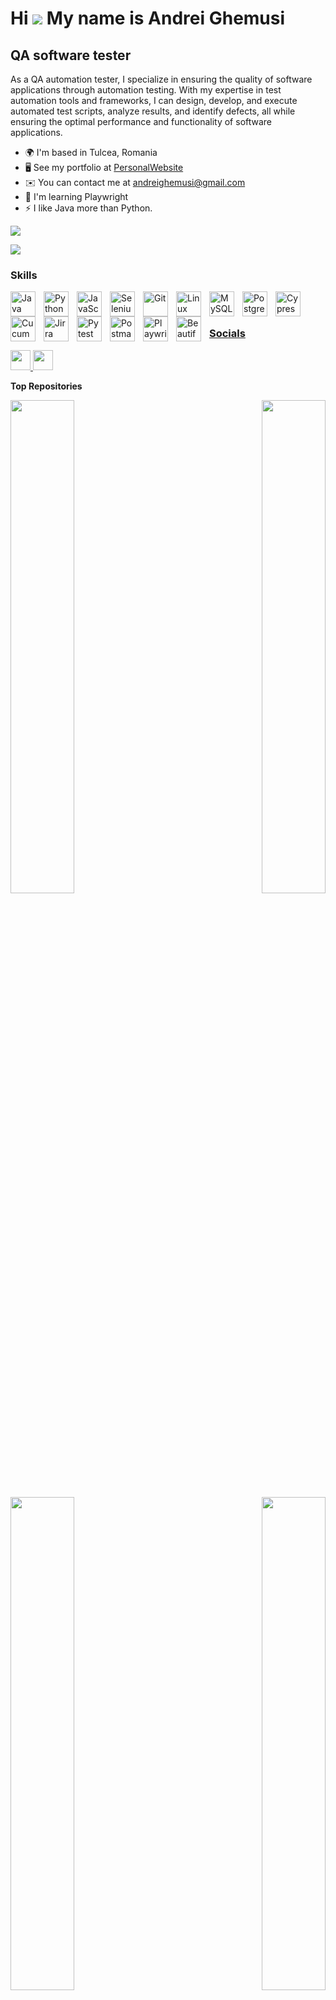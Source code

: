 Hi ![](https://user-images.githubusercontent.com/18350557/176309783-0785949b-9127-417c-8b55-ab5a4333674e.gif) My name is Andrei Ghemusi
======================================================================================================================================

QA software tester
------------------

As a QA automation tester, I specialize in ensuring the quality of software applications through automation testing. With my expertise in test automation tools and frameworks, I can design, develop, and execute automated test scripts, analyze results, and identify defects, all while ensuring the optimal performance and functionality of software applications.

* 🌍  I'm based in Tulcea, Romania
* 🖥️  See my portfolio at [PersonalWebsite](http://andreighemusi.vercel.app/)
* ✉️  You can contact me at [andreighemusi@gmail.com](mailto:andreighemusi@gmail.com)
* 🧠  I'm learning Playwright
* ⚡  I like Java more than Python.

<a href="https://www.github.com/Andrei-Ghemusi" target="_blank" rel="noreferrer"><img
src="https://img.shields.io/github/followers/Andrei-Ghemusi?logo=github&style=for-the-badge&color=0891b2&labelColor=1c1917" /></a>

<div align="left">
	<img src="https://komarev.com/ghpvc/?username=andrei-ghemusi&&style=flat-square" /><br>
</div>

### Skills
<a href="https://www.oracle.com/java/" target="_blank" rel="noreferrer"><img align="left" alt="Java" width="40px" style="padding-right:10px;" src="https://cdn.jsdelivr.net/gh/devicons/devicon/icons/java/java-original.svg"/>
<a href="https://www.python.org/" target="_blank" rel="noreferrer"><img align="left" alt="Python" width="40px" style="padding-right:10px;" src="https://upload.wikimedia.org/wikipedia/commons/thumb/c/c3/Python-logo-notext.svg/1200px-Python-logo-notext.svg.png" />
<a href="https://developer.mozilla.org/en-US/docs/Web/JavaScript" target="_blank" rel="noreferrer"><img align="left" alt="JavaScript" width="40px" style="padding-right:10px;" src="https://cdn.jsdelivr.net/gh/devicons/devicon/icons/javascript/javascript-plain.svg" />
<a href="https://www.selenium.dev/" target="_blank" rel="noreferrer"><img align="left" alt="Selenium" width="40px" style="padding-right:10px;" src="https://cdn.jsdelivr.net/gh/devicons/devicon/icons/selenium/selenium-original.svg" />
<a href="https://git-scm.com/" rel="noreferrer"><img align="left" alt="Git" width="40px" style="padding-right:10px;" src="https://cdn.jsdelivr.net/gh/devicons/devicon/icons/git/git-original.svg" />
<a href="https://www.linux.org" target="_blank" rel="noreferrer"><img align="left" alt="Linux" width="40px" style="padding-right:10px;" src="https://cdn.jsdelivr.net/gh/devicons/devicon/icons/linux/linux-original.svg" />
<a href="https://www.mysql.com/" target="_blank" rel="noreferrer"><img align="left" alt="MySQL" width="40px" style="padding-right:10px;" src="https://cdn.jsdelivr.net/gh/devicons/devicon/icons/mysql/mysql-original-wordmark.svg" />
<a href="https://www.postgresql.org/" target="_blank" rel="noreferrer"><img align="left" alt="PostgreSQL" width="40px" style="padding-right:10px;" src="https://raw.githubusercontent.com/danielcranney/readme-generator/main/public/icons/skills/postgresql-colored.svg" />
<a href="https://www.cypress.io/" target="_blank" rel="noreferrer"><img align="left" alt="Cypress" width="40px" style="padding-right:10px;" src="https://static-00.iconduck.com/assets.00/brand-cypress-icon-512x512-td81socq.png" />
<a href="https://cucumber.io/" target="_blank" rel="noreferrer"><img align="left" alt="Cucumber" width="40px" style="padding-right:10px;" src="https://cdn.jsdelivr.net/gh/devicons/devicon/icons/cucumber/cucumber-plain-wordmark.svg" />
<a href="https://www.atlassian.com/software/jira" target="_blank" rel="noreferrer"><img align="left" alt="Jirra" width="40px" style="padding-right:10px;" src="https://cdn.jsdelivr.net/gh/devicons/devicon/icons/jira/jira-original-wordmark.svg" />
<a href="https://docs.pytest.org/en/7.4.x/" target="_blank" rel="noreferrer"><img align="left" alt="Pytest" width="40px" style="padding-right:10px;" src="https://cdn.jsdelivr.net/gh/devicons/devicon/icons/pytest/pytest-plain-wordmark.svg" />
<a href="https://www.postman.com/" target="_blank" rel="noreferrer"><img align="left" alt="Postman" width="40px" style="padding-right:10px;" src="https://www.svgrepo.com/show/354202/postman-icon.svg" />
<a href="https://playwright.dev/" target="_blank" rel="noreferrer"><img align="left" alt="Playwright" width="40px" style="padding-right:10px;" src="https://playwright.dev/img/playwright-logo.svg" />
<a href="https://pypi.org/project/beautifulsoup4/" target="_blank" rel="noreferrer"><img align="left" alt="BeautifulSoup" width="40px" style="padding-right:10px;" src="https://play-lh.googleusercontent.com/yMjUC6LBh7uOCK6wUcIEf5MHZQmSqDPXoInOQLZzw0DWQsPJuvkwSymX2zI4Ok7i_BY" />
<br />
<br style="margin-bottom: 10px;" />


### Socials

<p align="left"> <a href="https://www.github.com/Andrei-Ghemusi" target="_blank" rel="noreferrer"> <picture> <source media="(prefers-color-scheme: dark)" srcset="https://raw.githubusercontent.com/danielcranney/readme-generator/main/public/icons/socials/github-dark.svg" /> <source media="(prefers-color-scheme: light)" srcset="https://raw.githubusercontent.com/danielcranney/readme-generator/main/public/icons/socials/github.svg" /> <img src="https://raw.githubusercontent.com/danielcranney/readme-generator/main/public/icons/socials/github.svg" width="32" height="32" /> </picture> </a> <a href="https://www.linkedin.com/in/andrei-ghemusi-999a12267/" target="_blank" rel="noreferrer"> <picture> <source media="(prefers-color-scheme: dark)" srcset="https://raw.githubusercontent.com/danielcranney/readme-generator/main/public/icons/socials/linkedin-dark.svg" /> <source media="(prefers-color-scheme: light)" srcset="https://raw.githubusercontent.com/danielcranney/readme-generator/main/public/icons/socials/linkedin.svg" /> <img src="https://raw.githubusercontent.com/danielcranney/readme-generator/main/public/icons/socials/linkedin.svg" width="32" height="32" /> </picture> </a></p>


<b>Top Repositories</b>

<div width="100%" align="center"><a href="https://github.com/Andrei-Ghemusi/BDD_FashionDays" align="left"><img align="left" width="45%" src="https://github-readme-stats.vercel.app/api/pin/?username=Andrei-Ghemusi&repo=BDD_FashionDays&title_color=0891b2&text_color=ffffff&icon_color=0891b2&bg_color=1c1917&hide_border=true&locale=en" /></a><a href="https://github.com/Andrei-Ghemusi/Spotify_API_Testing" align="right"><img align="right" width="45%" src="https://github-readme-stats.vercel.app/api/pin/?username=Andrei-Ghemusi&repo=Spotify_API_Testing&title_color=0891b2&text_color=ffffff&icon_color=0891b2&bg_color=1c1917&hide_border=true&locale=en" /></a></div><br /><br /><br /><br /><br />

<br /><br />

<div width="100%" align="center"><a href="https://github.com/Andrei-Ghemusi/unittest_FashionDays" align="left"><img align="left" width="45%" src="https://github-readme-stats.vercel.app/api/pin/?username=Andrei-Ghemusi&repo=unittest_FashionDays&title_color=0891b2&text_color=ffffff&icon_color=0891b2&bg_color=1c1917&hide_border=true&locale=en" /></a><a href="https://github.com/Andrei-Ghemusi/Java_Basics" align="right"><img align="right" width="45%" src="https://github-readme-stats.vercel.app/api/pin/?username=Andrei-Ghemusi&repo=Java_Basics&title_color=0891b2&text_color=ffffff&icon_color=0891b2&bg_color=1c1917&hide_border=true&locale=en" /></a></div>
